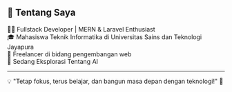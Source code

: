 ## 🚀 Tentang Saya  
👨‍💻 Fullstack Developer | MERN & Laravel Enthusiast  
🎓 Mahasiswa Teknik Informatika di Universitas Sains dan Teknologi Jayapura  
💼 Freelancer di bidang pengembangan web  
🤖 Sedang Eksplorasi Tentang AI  

---  
💡 "Tetap fokus, terus belajar, dan bangun masa depan dengan teknologi!" 🚀
